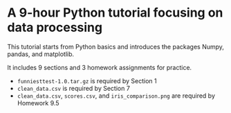 # A 9-hour Python tutorial focusing on data processing
This tutorial starts from Python basics and introduces the packages Numpy, pandas, and matplotlib.

It includes 9 sections and 3 homework assignments for practice.

* `funniesttest-1.0.tar.gz` is required by Section 1
* `clean_data.csv` is required by Section 7
* `clean_data.csv`, `scores.csv`, and `iris_comparison.png` are required by Homework 9.5

